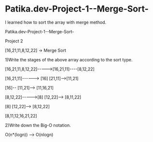 # Patika.dev-Project-1--Merge-Sort-
I learned how to sort the array with merge method. 

Patika.dev-Project-1--Merge-Sort-

Project 2

[16,21,11,8,12,22] -> Merge Sort

1)Write the stages of the above array according to the sort type.

[16,21,11,8,12,22]----->[16,21,11]----[8,12,22]

[16,21,11]------> [16] [21,11]-->[11,21]

[16]-- [11,21]--> [11,16,21]

[8,12,22]----->[8] [12,22]--> [8,11,22]

[8] [12,22]--> [8,12,22]

[8,11,12,16,21,22]

2)Write down the Big-O notation.

O(n*(logn)) --> O(nlogn)
